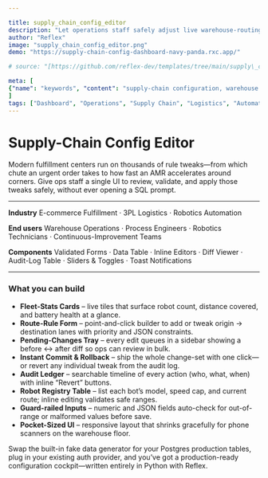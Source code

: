 ```yaml
---

title: supply_chain_config_editor
description: "Let operations staff safely adjust live warehouse-routing rules and robotics parameters from a browser—without touching SQL."
author: "Reflex"
image: "supply_chain_config_editor.png"
demo: "https://supply-chain-config-dashboard-navy-panda.rxc.app/"

# source: "[https://github.com/reflex-dev/templates/tree/main/supply\_chain\_config\_editor](https://github.com/reflex-dev/templates/tree/main/supply_chain_config_editor)"

meta: [
{"name": "keywords", "content": "supply-chain configuration, warehouse routing rules, robotics parameters, logistics automation, Reflex app, operations dashboard"},
]
tags: ["Dashboard", "Operations", "Supply Chain", "Logistics", "Automation"]
---
```


# Supply-Chain Config Editor

Modern fulfillment centers run on thousands of rule tweaks—from which chute an urgent order takes to how fast an AMR accelerates around corners.
Give ops staff a single UI to review, validate, and apply those tweaks safely, without ever opening a SQL prompt.

---

**Industry**
E-commerce Fulfillment · 3PL Logistics · Robotics Automation

**End users**
Warehouse Operations · Process Engineers · Robotics Technicians · Continuous-Improvement Teams

**Components**
Validated Forms · Data Table · Inline Editors · Diff Viewer · Audit-Log Table · Sliders & Toggles · Toast Notifications

---

### What you can build

* **Fleet-Stats Cards** – live tiles that surface robot count, distance covered, and battery health at a glance.
* **Route-Rule Form** – point-and-click builder to add or tweak origin → destination lanes with priority and JSON constraints.
* **Pending-Changes Tray** – every edit queues in a sidebar showing a before ↔ after diff so ops can review in bulk.
* **Instant Commit & Rollback** – ship the whole change-set with one click—or revert any individual tweak from the audit log.
* **Audit Ledger** – searchable timeline of every action (who, what, when) with inline “Revert” buttons.
* **Robot Registry Table** – list each bot’s model, speed cap, and current route; inline editing validates safe ranges.
* **Guard-railed Inputs** – numeric and JSON fields auto-check for out-of-range or malformed values before save.
* **Pocket-Sized UI** – responsive layout that shrinks gracefully for phone scanners on the warehouse floor.


Swap the built-in fake data generator for your Postgres production tables, plug in your existing auth provider, and you’ve got a production-ready configuration cockpit—written entirely in Python with Reflex.
